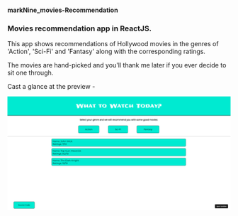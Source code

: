 #### markNine_movies-Recommendation
### Movies recommendation app in ReactJS.

This app shows recommendations of Hollywood movies in the genres of 'Action', 'Sci-Fi' and 'Fantasy' along with the corresponding ratings.

The movies are hand-picked and you'll thank me later if you ever decide to sit one through.

Cast a glance at the preview - 

![Alt text](./screenshot.png)
